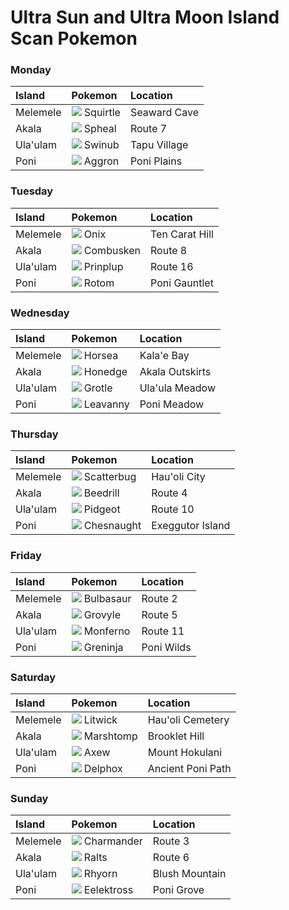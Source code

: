 # Ultra Sun and Ultra Moon Island Scan Pokemon

### Monday

| Island         | Pokemon                                                               | Location         |
| :------------- | :-------------                                                        | :-------------   |
| Melemele       | ![](https://cdn.bulbagarden.net/upload/9/92/007MS.png) Squirtle       | Seaward Cave     |
| Akala          | ![](https://cdn.bulbagarden.net/upload/4/43/363MS.png) Spheal         | Route 7          |
| Ula'ulam       | ![](https://cdn.bulbagarden.net/upload/1/10/220MS.png) Swinub         | Tapu Village     |
| Poni           | ![](https://cdn.bulbagarden.net/upload/d/d5/306MS.png) Aggron	       | Poni Plains      |

### Tuesday

| Island         | Pokemon                                                               | Location         |
| :------------- | :-------------                                                        | :-------------   |
| Melemele       | ![](https://cdn.bulbagarden.net/upload/c/cd/095MS.png) Onix           | Ten Carat Hill   |
| Akala          | ![](https://cdn.bulbagarden.net/upload/4/4d/256MS.png) Combusken      | Route 8          |
| Ula'ulam       | ![](https://cdn.bulbagarden.net/upload/a/a3/394MS.png) Prinplup       | Route 16         |
| Poni           | ![](https://cdn.bulbagarden.net/upload/1/14/479MS.png) Rotom          | Poni Gauntlet    |

### Wednesday

| Island         | Pokemon                                                               | Location         |
| :------------- | :-------------                                                        | :-------------   |
| Melemele       | ![](https://cdn.bulbagarden.net/upload/2/23/116MS.png) Horsea         | Kala'e Bay       |
| Akala          | ![](https://cdn.bulbagarden.net/upload/0/04/679MS.png) Honedge        | Akala Outskirts  |
| Ula'ulam       | ![](https://cdn.bulbagarden.net/upload/4/40/388MS.png) Grotle         | Ula'ula Meadow   |
| Poni           | ![](https://cdn.bulbagarden.net/upload/2/2d/542MS.png) Leavanny       | Poni Meadow      |

### Thursday

| Island         | Pokemon                                                               | Location         |
| :------------- | :-------------                                                        | :-------------   |
| Melemele       | ![](https://cdn.bulbagarden.net/upload/e/e0/664MS.png) Scatterbug     | Hau'oli City     |
| Akala          | ![](https://cdn.bulbagarden.net/upload/5/5a/015MS.png) Beedrill       | Route 4          |
| Ula'ulam       | ![](https://cdn.bulbagarden.net/upload/6/68/018MS.png) Pidgeot        | Route 10         |
| Poni           | ![](https://cdn.bulbagarden.net/upload/1/1c/652MS.png) Chesnaught     | Exeggutor Island |

### Friday

| Island         | Pokemon                                                               | Location         |
| :------------- | :-------------                                                        | :-------------   |
| Melemele       | ![](https://cdn.bulbagarden.net/upload/e/ec/001MS.png) Bulbasaur      | Route 2          |
| Akala          | ![](https://cdn.bulbagarden.net/upload/a/a5/253MS.png) Grovyle        | Route 5          |
| Ula'ulam       | ![](https://cdn.bulbagarden.net/upload/7/70/391MS.png) Monferno       | Route 11         |
| Poni           | ![](https://cdn.bulbagarden.net/upload/8/87/658MS.png) Greninja       | Poni Wilds       |

### Saturday

| Island         | Pokemon                                                               | Location         |
| :------------- | :-------------                                                        | :-------------   |
| Melemele       | ![](https://cdn.bulbagarden.net/upload/7/7c/607MS.png) Litwick        | Hau'oli Cemetery |
| Akala          | ![](https://cdn.bulbagarden.net/upload/2/21/259MS.png) Marshtomp      | Brooklet Hill    |
| Ula'ulam       | ![](https://cdn.bulbagarden.net/upload/0/0c/610MS.png) Axew           | Mount Hokulani   |
| Poni           | ![](https://cdn.bulbagarden.net/upload/f/f8/655MS.png) Delphox        | Ancient Poni Path|

### Sunday

| Island         | Pokemon                                                               | Location         |
| :------------- | :-------------                                                        | :-------------   |
| Melemele       | ![](https://cdn.bulbagarden.net/upload/b/bb/004MS.png) Charmander     | Route 3          |
| Akala          | ![](https://cdn.bulbagarden.net/upload/3/32/280MS.png) Ralts          | Route 6          |
| Ula'ulam       | ![](https://cdn.bulbagarden.net/upload/6/67/111MS.png) Rhyorn         | Blush Mountain   |
| Poni           | ![](https://cdn.bulbagarden.net/upload/0/0f/604MS.png) Eelektross     | Poni Grove       |
